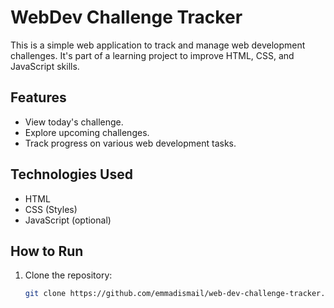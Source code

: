 # WebDev Challenge Tracker

This is a simple web application to track and manage web development challenges. It's part of a learning project to improve HTML, CSS, and JavaScript skills.

## Features

- View today's challenge.
- Explore upcoming challenges.
- Track progress on various web development tasks.

## Technologies Used

- HTML
- CSS (Styles)
- JavaScript (optional)

## How to Run

1. Clone the repository:
   ```bash
   git clone https://github.com/emmadismail/web-dev-challenge-tracker.git

